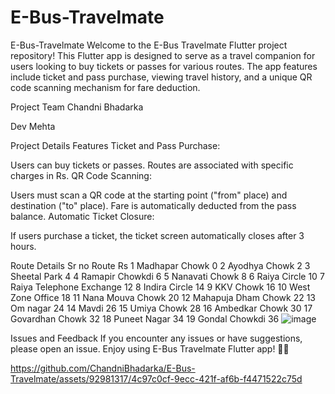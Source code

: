 # E-Bus-Travelmate
 E-Bus-Travelmate
Welcome to the E-Bus Travelmate Flutter project repository! This Flutter app is designed to serve as a travel companion for users looking to buy tickets or passes for various routes. The app features include ticket and pass purchase, viewing travel history, and a unique QR code scanning mechanism for fare deduction.

Project Team
Chandni Bhadarka

Dev Mehta

Project Details
Features
Ticket and Pass Purchase:

Users can buy tickets or passes.
Routes are associated with specific charges in Rs.
QR Code Scanning:

Users must scan a QR code at the starting point ("from" place) and destination ("to" place).
Fare is automatically deducted from the pass balance.
Automatic Ticket Closure:

If users purchase a ticket, the ticket screen automatically closes after 3 hours.

Route Details
Sr no	Route	Rs
1	Madhapar Chowk	0
2	Ayodhya Chowk	2
3	Sheetal Park	4
4	Ramapir Chowkdi	6
5	Nanavati Chowk	8
6	Raiya Circle	10
7	Raiya Telephone Exchange	12
8	Indira Circle	14
9	KKV Chowk	16
10	West Zone Office	18
11	Nana Mouva Chowk	20
12	Mahapuja Dham Chowk	22
13	Om nagar	24
14	Mavdi	26
15	Umiya Chowk	28
16	Ambedkar Chowk	30
17	Govardhan Chowk	32
18	Puneet Nagar	34
19	Gondal Chowkdi	36
![image](https://github.com/ChandniBhadarka/E-Bus-Travelmate/assets/92981317/edcd22bc-48bb-4529-af12-c9e69f9a2746)


Issues and Feedback
If you encounter any issues or have suggestions, please open an issue.
Enjoy using E-Bus Travelmate Flutter app! 🚌✨


https://github.com/ChandniBhadarka/E-Bus-Travelmate/assets/92981317/4c97c0cf-9ecc-421f-af6b-f4471522c75d




